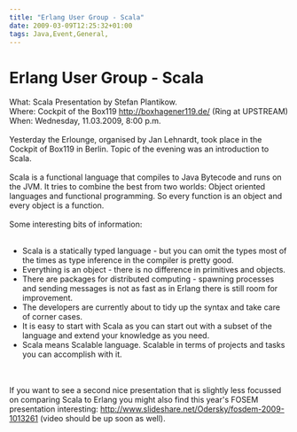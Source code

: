 ```yaml
---
title: "Erlang User Group - Scala"
date: 2009-03-09T12:25:32+01:00
tags: Java,Event,General,
---
```


# Erlang User Group - Scala


What: Scala Presentation by Stefan Plantikow.<br>Where: Cockpit of the Box119 http://boxhagener119.de/ (Ring at 
UPSTREAM)<br>When: Wednesday, 11.03.2009, 8:00 p.m. <br><br>Yesterday the Erlounge, organised by Jan Lehnardt, took 
place in the Cockpit of Box119 in Berlin. Topic of the evening was an introduction to Scala.<br><br>Scala is a 
functional language that compiles to Java Bytecode and runs on the JVM. It tries to combine the best from two worlds: 
Object oriented languages and functional programming. So every function is an object and every object is a 
function.<br><br>Some interesting bits of information: <br><ul><br>  <li> Scala is a statically typed language - but 
you can omit the types most of the times as type inference in the compiler is pretty good.<br>  <li> Everything is an 
object - there is no difference in primitives and objects.<br>  <li> There are packages for distributed computing - 
spawning processes and sending messages is not as fast as in Erlang there is still room for improvement.<br>  <li> The 
developers are currently about to tidy up the syntax and take care of corner cases.<br>  <li> It is easy to start with 
Scala as you can start out with a subset of the language and extend your knowledge as you need.<br>  <li> Scala means 
Scalable language. Scalable in terms of projects and tasks you can accomplish with it.<br></ul><br><br>If you want to 
see a second nice presentation that is slightly less focussed on comparing Scala to Erlang you might also find this 
year's FOSEM presentation interesting: http://www.slideshare.net/Odersky/fosdem-2009-1013261 (video should be up soon 
as well).
